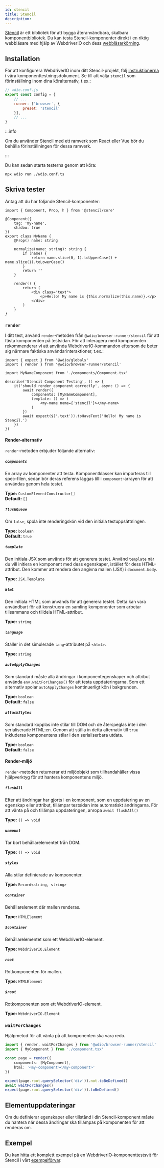```yaml
---
id: stencil
title: Stencil
description: 
---
```


[Stencil](https://stenciljs.com/) är ett bibliotek för att bygga återanvändbara, skalbara komponentbibliotek. Du kan testa Stencil-komponenter direkt i en riktig webbläsare med hjälp av WebdriverIO och dess [webbläsarkörning](/docs/runner#browser-runner).

## Installation

För att konfigurera WebdriverIO inom ditt Stencil-projekt, följ [instruktionerna](/docs/component-testing#set-up) i våra komponenttestningsdokument. Se till att välja `stencil` som förinställning inom dina köralternativ, t.ex.:

```js
// wdio.conf.js
export const config = {
    // ...
    runner: ['browser', {
        preset: 'stencil'
    }],
    // ...
}
```

:::info

Om du använder Stencil med ett ramverk som React eller Vue bör du behålla förinställningen för dessa ramverk.

:::

Du kan sedan starta testerna genom att köra:

```sh
npx wdio run ./wdio.conf.ts
```

## Skriva tester

Antag att du har följande Stencil-komponenter:

```tsx title="./components/Component.tsx"
import { Component, Prop, h } from '@stencil/core'

@Component({
    tag: 'my-name',
    shadow: true
})
export class MyName {
    @Prop() name: string

    normalize(name: string): string {
        if (name) {
            return name.slice(0, 1).toUpperCase() + name.slice(1).toLowerCase()
        }
        return ''
    }

    render() {
        return (
            <div class="text">
                <p>Hello! My name is {this.normalize(this.name)}.</p>
            </div>
        )
    }
}
```

### `render`

I ditt test, använd `render`-metoden från `@wdio/browser-runner/stencil` för att fästa komponenten på testsidan. För att interagera med komponenten rekommenderar vi att använda WebdriverIO-kommandon eftersom de beter sig närmare faktiska användarinteraktioner, t.ex.:

```tsx title="app.test.tsx"
import { expect } from '@wdio/globals'
import { render } from '@wdio/browser-runner/stencil'

import MyNameComponent from './components/Component.tsx'

describe('Stencil Component Testing', () => {
    it('should render component correctly', async () => {
        await render({
            components: [MyNameComponent],
            template: () => (
                <my-name name={'stencil'}></my-name>
            )
        })
        await expect($('.text')).toHaveText('Hello! My name is Stencil.')
    })
})
```

#### Render-alternativ

`render`-metoden erbjuder följande alternativ:

##### `components`

En array av komponenter att testa. Komponentklasser kan importeras till spec-filen, sedan bör deras referens läggas till i `component`-arrayen för att användas genom hela testet.

__Type:__ `CustomElementConstructor[]`<br />
__Default:__ `[]`

##### `flushQueue`

Om `false`, spola inte renderingskön vid den initiala testuppsättningen.

__Type:__ `boolean`<br />
__Default:__ `true`

##### `template`

Den initiala JSX som används för att generera testet. Använd `template` när du vill initiera en komponent med dess egenskaper, istället för dess HTML-attribut. Den kommer att rendera den angivna mallen (JSX) i `document.body`.

__Type:__ `JSX.Template`

##### `html`

Den initiala HTML som används för att generera testet. Detta kan vara användbart för att konstruera en samling komponenter som arbetar tillsammans och tilldela HTML-attribut.

__Type:__ `string`

##### `language`

Ställer in det simulerade `lang`-attributet på `<html>`.

__Type:__ `string`

##### `autoApplyChanges`

Som standard måste alla ändringar i komponentegenskaper och attribut använda `env.waitForChanges()` för att testa uppdateringarna. Som ett alternativ spolar `autoApplyChanges` kontinuerligt kön i bakgrunden.

__Type:__ `boolean`<br />
__Default:__ `false`

##### `attachStyles`

Som standard kopplas inte stilar till DOM och de återspeglas inte i den serialiserade HTML:en. Genom att ställa in detta alternativ till `true` inkluderas komponentens stilar i den serialiserbara utdata.

__Type:__ `boolean`<br />
__Default:__ `false`

#### Render-miljö

`render`-metoden returnerar ett miljöobjekt som tillhandahåller vissa hjälpverktyg för att hantera komponentens miljö.

##### `flushAll`

Efter att ändringar har gjorts i en komponent, som en uppdatering av en egenskap eller attribut, tillämpar testsidan inte automatiskt ändringarna. För att vänta på och tillämpa uppdateringen, anropa `await flushAll()`

__Type:__ `() => void`

##### `unmount`

Tar bort behållarelementet från DOM.

__Type:__ `() => void`

##### `styles`

Alla stilar definierade av komponenter.

__Type:__ `Record<string, string>`

##### `container`

Behållarelement där mallen renderas.

__Type:__ `HTMLElement`

##### `$container`

Behållarelementet som ett WebdriverIO-element.

__Type:__ `WebdriverIO.Element`

##### `root`

Rotkomponenten för mallen.

__Type:__ `HTMLElement`

##### `$root`

Rotkomponenten som ett WebdriverIO-element.

__Type:__ `WebdriverIO.Element`

### `waitForChanges`

Hjälpmetod för att vänta på att komponenten ska vara redo.

```ts
import { render, waitForChanges } from '@wdio/browser-runner/stencil'
import { MyComponent } from './component.tsx'

const page = render({
    components: [MyComponent],
    html: '<my-component></my-component>'
})

expect(page.root.querySelector('div')).not.toBeDefined()
await waitForChanges()
expect(page.root.querySelector('div')).toBeDefined()
```

## Elementuppdateringar

Om du definierar egenskaper eller tillstånd i din Stencil-komponent måste du hantera när dessa ändringar ska tillämpas på komponenten för att renderas om.

## Exempel

Du kan hitta ett komplett exempel på en WebdriverIO-komponenttestsvit för Stencil i vårt [exempelförvar](https://github.com/webdriverio/component-testing-examples/tree/main/stencil-component-starter).